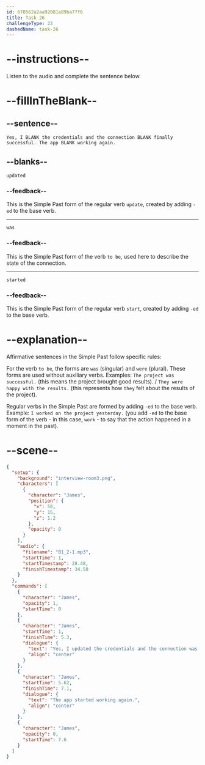 ```yaml
---
id: 670562a2aa92081a89ba77f6
title: Task 26
challengeType: 22
dashedName: task-26
---
```


<!-- (Audio) James: Yes, I updated the credentials and the connection was finally successful. The app started working again. -->

# --instructions--

Listen to the audio and complete the sentence below.

# --fillInTheBlank--

## --sentence--

`Yes, I BLANK the credentials and the connection BLANK finally successful. The app BLANK working again.`

## --blanks--

`updated`

### --feedback--

This is the Simple Past form of the regular verb `update`, created by adding `-ed` to the base verb.

---

`was`

### --feedback--

This is the Simple Past form of the verb `to be`, used here to describe the state of the connection.

---

`started`

### --feedback--

This is the Simple Past form of the regular verb `start`, created by adding `-ed` to the base verb.

# --explanation--

Affirmative sentences in the Simple Past follow specific rules:  

For the verb `to be`, the forms are `was` (singular) and `were` (plural). These forms are used without auxiliary verbs. Examples: `The project was successful.` (this means the project brought good results). / `They were happy with the results.` (this represents how `they` felt about the results of the project). 

Regular verbs in the Simple Past are formed by adding `-ed` to the base verb. Example: `I worked on the project yesterday.` (you add `-ed` to the base form of the verb - in this case, `work` - to say that the action happened in a moment in the past).

# --scene--

```json
{
  "setup": {
    "background": "interview-room3.png",
    "characters": [
      {
        "character": "James",
        "position": {
          "x": 50,
          "y": 15,
          "z": 1.2
        },
        "opacity": 0
      }
    ],
    "audio": {
      "filename": "B1_2-1.mp3",
      "startTime": 1,
      "startTimestamp": 28.48,
      "finishTimestamp": 34.58
    }
  },
  "commands": [
    {
      "character": "James",
      "opacity": 1,
      "startTime": 0
    },
    {
      "character": "James",
      "startTime": 1,
      "finishTime": 5.3,
      "dialogue": {
        "text": "Yes, I updated the credentials and the connection was finally successful.",
        "align": "center"
      }
    },
    {
      "character": "James",
      "startTime": 5.62,
      "finishTime": 7.1,
      "dialogue": {
        "text": "The app started working again.",
        "align": "center"
      }
    },
    {
      "character": "James",
      "opacity": 0,
      "startTime": 7.6
    }
  ]
}
```
